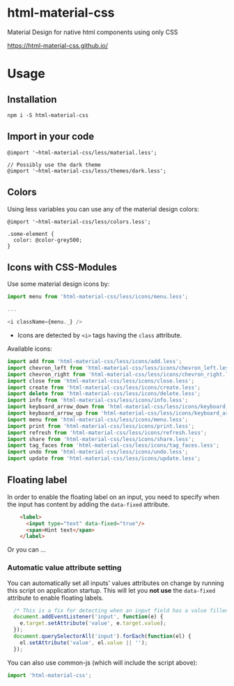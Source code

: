 # html-material-css
Material Design for native html components using only CSS

https://html-material-css.github.io/

# Usage

## Installation

```
npm i -S html-material-css
```

## Import in your code

```less
@import '~html-material-css/less/material.less';

// Possibly use the dark theme
@import '~html-material-css/less/themes/dark.less';
```

## Colors

Using less variables you can use any of the material design colors:

```
@import '~html-material-css/less/colors.less';

.some-element {
  color: @color-grey500;
}
```

## Icons with CSS-Modules

Use some material design icons by:

```js
import menu from 'html-material-css/less/icons/menu.less';

...

<i className={menu._} />

```

* Icons are detected by `<i>` tags having the `class` attribute.

Available icons:
```js
import add from 'html-material-css/less/icons/add.less';
import chevron_left from 'html-material-css/less/icons/chevron_left.less';
import chevron_right from 'html-material-css/less/icons/chevron_right.less';
import close from 'html-material-css/less/icons/close.less';
import create from 'html-material-css/less/icons/create.less';
import delete from 'html-material-css/less/icons/delete.less';
import info from 'html-material-css/less/icons/info.less';
import keyboard_arrow_down from 'html-material-css/less/icons/keyboard_arrow_down.less';
import keyboard_arrow_up from 'html-material-css/less/icons/keyboard_arrow_up.less';
import menu from 'html-material-css/less/icons/menu.less';
import print from 'html-material-css/less/icons/print.less';
import refresh from 'html-material-css/less/icons/refresh.less';
import share from 'html-material-css/less/icons/share.less';
import tag_faces from 'html-material-css/less/icons/tag_faces.less';
import undo from 'html-material-css/less/icons/undo.less';
import update from 'html-material-css/less/icons/update.less';
```

## Floating label

In order to enable the floating label on an input, you need to specify when the input has content by adding the `data-fixed` attribute.
```html
	<label>
	  <input type="text" data-fixed="true"/>
	  <span>Hint text</span>
	</label>
```

Or you can ...

### Automatic value attribute setting

You can automatically set all inputs' values attributes on change by running this script on application startup.
This will let you **not use** the `data-fixed` attribute to enable floating labels.

```js
  /* This is a fix for detecting when an input field has a value filled */
  document.addEventListener('input', function(e) {
    e.target.setAttribute('value', e.target.value);
  });
  document.querySelectorAll('input').forEach(function(el) {
    el.setAttribute('value', el.value || '');
  });
```

You can also use common-js (which will include the script above):

```js
import 'html-material-css';
```